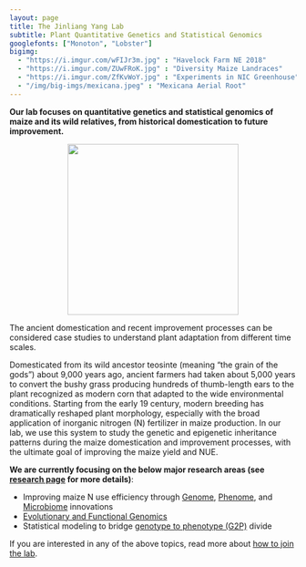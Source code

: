 ```yaml
---
layout: page
title: The Jinliang Yang Lab
subtitle: Plant Quantitative Genetics and Statistical Genomics
googlefonts: ["Monoton", "Lobster"]
bigimg:
  - "https://i.imgur.com/wFIJr3m.jpg" : "Havelock Farm NE 2018"
  - "https://i.imgur.com/ZUwFRoK.jpg" : "Diversity Maize Landraces"
  - "https://i.imgur.com/ZfKvWoY.jpg" : "Experiments in NIC Greenhouse"
  - "/img/big-imgs/mexicana.jpeg" : "Mexicana Aerial Root"
---
```


__Our lab focuses on quantitative genetics and statistical genomics of maize and its wild relatives, from historical domestication to future improvement.__


<p align="center">
  <img height="300" src="https://i.imgur.com/AXtQlFP.png">
  <figcaption>The ancient domestication and recent improvement processes can be considered case studies to understand plant adaptation from different time scales.</figcaption>
</p>

Domesticated from its wild ancestor teosinte (meaning “the grain of the gods”) about 9,000 years ago, ancient farmers had taken about 5,000 years to convert the bushy grass producing hundreds of thumb-length ears to the plant recognized as modern corn that adapted to the wide environmental conditions. 
Starting from the early 19 century, modern breeding has dramatically reshaped plant morphology, especially with the broad application of inorganic nitrogen (N) fertilizer in maize production. 
In our lab, we use this system to study the genetic and epigenetic inheritance patterns during the maize domestication and improvement processes, with the ultimate goal of improving the maize yield and NUE.


__We are currently focusing on the below  major research areas (see [research page](/research/) for more details)__: 
 - Improving maize N use efficiency through [Genome](/research/#genome), [Phenome](/research/#phenome), and [Microbiome](/research/#microbiome)  innovations
 - [Evolutionary and Functional Genomics](/research/#fun)
 - Statistical modeling to bridge [genotype to phenotype (G2P)](/research/#g2p) divide
  

If you are interested in any of the above topics, read more about [how to join the lab](/positions).
